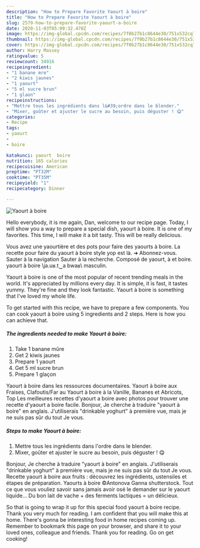 ```yaml
---
description: "How to Prepare Favorite Yaourt à boire"
title: "How to Prepare Favorite Yaourt à boire"
slug: 2579-how-to-prepare-favorite-yaourt-a-boire
date: 2020-11-03T05:09:32.470Z
image: https://img-global.cpcdn.com/recipes/7f0b27b1c8644e30/751x532cq70/yaourt-a-boire-photo-principale-de-la-recette.jpg
thumbnail: https://img-global.cpcdn.com/recipes/7f0b27b1c8644e30/751x532cq70/yaourt-a-boire-photo-principale-de-la-recette.jpg
cover: https://img-global.cpcdn.com/recipes/7f0b27b1c8644e30/751x532cq70/yaourt-a-boire-photo-principale-de-la-recette.jpg
author: Harry Massey
ratingvalue: 5
reviewcount: 34916
recipeingredient:
- "1 banane mre"
- "2 kiwis jaunes"
- "1 yaourt"
- "5 ml sucre brun"
- "1 glaon"
recipeinstructions:
- "Mettre tous les ingrédients dans l&#39;ordre dans le blender."
- "Mixer, goûter et ajuster le sucre au besoin, puis déguster ! 😋"
categories:
- Recipe
tags:
- yaourt
- 
- boire

katakunci: yaourt  boire 
nutrition: 165 calories
recipecuisine: American
preptime: "PT32M"
cooktime: "PT35M"
recipeyield: "1"
recipecategory: Dinner

---
```



![Yaourt à boire](https://img-global.cpcdn.com/recipes/7f0b27b1c8644e30/751x532cq70/yaourt-a-boire-photo-principale-de-la-recette.jpg)

Hello everybody, it is me again, Dan, welcome to our recipe page. Today, I will show you a way to prepare a special dish, yaourt à boire. It is one of my favorites. This time, I will make it a bit tasty. This will be really delicious.

Vous avez une yaourtière et des pots pour faire des yaourts à boire. La recette pour faire du yaourt à boire style yop est là. ➜ Abonnez-vous. Sauter à la navigation Sauter à la recherche. Composé de yaourt, à et boire. yaourt à boire \ja.uʁ.t‿a bwaʁ\ masculin.

Yaourt à boire is one of the most popular of recent trending meals in the world. It's appreciated by millions every day. It is simple, it is fast, it tastes yummy. They're fine and they look fantastic. Yaourt à boire is something that I've loved my whole life.


To get started with this recipe, we have to prepare a few components. You can cook yaourt à boire using 5 ingredients and 2 steps. Here is how you can achieve that.

<!--inarticleads1-->

##### The ingredients needed to make Yaourt à boire:

1. Take 1 banane mûre
1. Get 2 kiwis jaunes
1. Prepare 1 yaourt
1. Get 5 ml sucre brun
1. Prepare 1 glaçon


Yaourt à boire dans les ressources documentaires. Yaourt à boire aux Fraises, Clafoutis/Far au Yaourt à boire à la Vanille, Bananes et Abricots, Top Les meilleures recettes d&#39;yaourt a boire avec photos pour trouver une recette d&#39;yaourt a boire facile. Bonjour, Je cherche à traduire &#34;yaourt à boire&#34; en anglais. J&#39;utiliserais &#34;drinkable yoghurt&#34; à première vue, mais je ne suis pas sûr du tout Je vous. 

<!--inarticleads2-->

##### Steps to make Yaourt à boire:

1. Mettre tous les ingrédients dans l&#39;ordre dans le blender.
1. Mixer, goûter et ajuster le sucre au besoin, puis déguster ! 😋


Bonjour, Je cherche à traduire &#34;yaourt à boire&#34; en anglais. J&#39;utiliserais &#34;drinkable yoghurt&#34; à première vue, mais je ne suis pas sûr du tout Je vous. Recette yaourt à boire aux fruits : découvrez les ingrédients, ustensiles et étapes de préparation. Yaourts à boire ©Antonova Ganna shutterstock. Tout ce que vous vouliez savoir sans jamais avoir osé le demander sur le yaourt liquide… Du bon lait de vache + des ferments lactiques = un délicieux. 

So that is going to wrap it up for this special food yaourt à boire recipe. Thank you very much for reading. I am confident that you will make this at home. There's gonna be interesting food in home recipes coming up. Remember to bookmark this page on your browser, and share it to your loved ones, colleague and friends. Thank you for reading. Go on get cooking!
